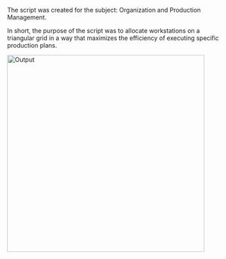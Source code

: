 The script was created for the subject: Organization and Production Management.

In short, the purpose of the script was to allocate workstations on a triangular grid in a way that maximizes the efficiency of executing specific production plans.

<img width="456" alt="Output" src="https://github.com/Piotr98765/Schmigalli-OiZP/assets/61555492/8d59c1af-c14c-4336-8e4e-fecd19b11b5c">




